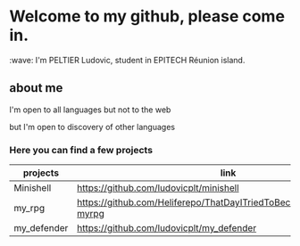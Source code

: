 # Welcome to my github, please come in. 
  <p>:wave: I'm PELTIER Ludovic, student in EPITECH Réunion island.</p>
  

## about me
 I'm open to all languages but not to the web
 <p> but I'm open to discovery of other languages</p>

### Here you can find a few projects

projects | link
-------- | -----
Minishell     | https://github.com/ludovicplt/minishell 
my_rpg   |  https://github.com/Heliferepo/ThatDayITriedToBecomeTheDemonKing-myrpg
my_defender | https://github.com/ludovicplt/my_defender

<!---
ludovicplt/ludovicplt is a ✨ special ✨ repository because its `README.md` (this file) appears on your GitHub profile.
You can click the Preview link to take a look at your changes.
--->

